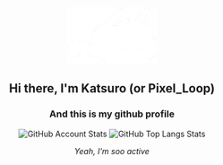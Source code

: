 
<div align="center" >
  <img src="./resources/cat.png" height=100>
</div>

<h2 align="center">Hi there, I'm Katsuro (or Pixel_Loop)</h2>
<h3 align="center">And this is my github profile</h3>

<div align="center"> 
   <img 
      src="https://github-readme-stats.vercel.app/api?username=PixelLoop-dev&show_icons=true&border_color=30363d&bg_color=0d1117&text_color=eef2ff&title_color=818cf8&count_private=true&border_radius=4" 
      alt="GitHub Account Stats"
      height="160"
    />
  <img 
      src="https://github-readme-stats.vercel.app/api/top-langs/?username=PixelLoop-dev&layout=compact&border_color=30363d&bg_color=0d1117&text_color=eef2ff&title_color=818cf8&border_radius=4"
      alt="GitHub Top Langs Stats"
      height="160"
      />
</div>


<p align="center"><i>Yeah, I'm soo active</i></p>
